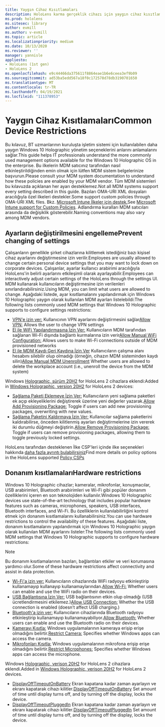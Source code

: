 ```yaml
---
title: Yaygın Cihaz Kısıtlamaları
description: HoloLens karma gerçeklik cihazı için yaygın cihaz kısıtlamaları ve ayarları hakkında güncel bilgi edinebilirsiniz.
ms.prod: hololens
ms.sitesec: library
author: evmill
ms.author: v-evmill
ms.topic: article
ms.localizationpriority: medium
ms.date: 10/13/2020
ms.reviewer: ''
manager: yannisle
appliesto:
- HoloLens (1st gen)
- HoloLens 2
ms.openlocfilehash: e9c44466da375611f8864eae1b6e6ceea3ef9b09
ms.sourcegitcommit: ad53ba5edd567a18f0c172578d78db3190701650
ms.translationtype: MT
ms.contentlocale: tr-TR
ms.lasthandoff: 04/19/2021
ms.locfileid: "111378953"
---
```

# <a name="common-device-restrictions"></a><span data-ttu-id="a5578-103">Yaygın Cihaz Kısıtlamaları</span><span class="sxs-lookup"><span data-stu-id="a5578-103">Common Device Restrictions</span></span> 

<span data-ttu-id="a5578-104">Bu kılavuz, BT uzmanlarının kuruluşta işletim sistemi için kullanılabilen daha yaygın Windows 10 Holographic yönetim seçeneklerini anlarını anlamalarını sağlar.</span><span class="sxs-lookup"><span data-stu-id="a5578-104">This guide helps IT professionals understand the more commonly used management options available for the Windows 10 Holographic OS in the enterprise.</span></span> <span data-ttu-id="a5578-105">Bu ilkelerin MDM satıcınız tarafından nasıl etkinleştirildiğinden emin olmak için lütfen MDM sistem belgelerinize başvurun.</span><span class="sxs-lookup"><span data-stu-id="a5578-105">Please consult your MDM system documentation to understand how these policies are enabled by your MDM vendor.</span></span> <span data-ttu-id="a5578-106">Tüm MDM sistemleri bu kılavuzda açıklanan her ayarı desteklemez.</span><span class="sxs-lookup"><span data-stu-id="a5578-106">Not all MDM systems support every setting described in this guide.</span></span> <span data-ttu-id="a5578-107">Bazıları OMA-URI XML dosyaları aracılığıyla özel ilkeleri destekler.</span><span class="sxs-lookup"><span data-stu-id="a5578-107">Some support custom policies through OMA-URI XML files.</span></span> <span data-ttu-id="a5578-108">Bkz. [Microsoft Intune İlkeler için destek.](https://docs.microsoft.com/mem/intune/configuration/custom-settings-windows-10)</span><span class="sxs-lookup"><span data-stu-id="a5578-108">See [Microsoft Intune support for Custom Policies](https://docs.microsoft.com/mem/intune/configuration/custom-settings-windows-10).</span></span> <span data-ttu-id="a5578-109">Adlandırma kuralları MDM satıcıları arasında da değişiklik gösterebilir.</span><span class="sxs-lookup"><span data-stu-id="a5578-109">Naming conventions may also vary among MDM vendors.</span></span>

## <a name="prevent-changing-of-settings"></a><span data-ttu-id="a5578-110">Ayarların değiştirilmesini engelleme</span><span class="sxs-lookup"><span data-stu-id="a5578-110">Prevent changing of settings</span></span>
<span data-ttu-id="a5578-111">Çalışanların genellikle şirket cihazlarına kilitlemek istediğiniz bazı kişisel cihaz ayarlarını değiştirmesine izin verilir.</span><span class="sxs-lookup"><span data-stu-id="a5578-111">Employees are usually allowed to change certain personal device settings that you may want to lock down on corporate devices.</span></span> <span data-ttu-id="a5578-112">Çalışanlar, ayarlar kullanıcı arabirimi aracılığıyla HoloLens'in belirli ayarlarını etkileşimli olarak ayarlayabilir.</span><span class="sxs-lookup"><span data-stu-id="a5578-112">Employees can interactively adjust certain settings of the HoloLens through the settings UI.</span></span> <span data-ttu-id="a5578-113">MDM kullanarak kullanıcıların değiştirmesine izin verilenleri sınırlandırabilirsiniz.</span><span class="sxs-lookup"><span data-stu-id="a5578-113">Using MDM, you can limit what users are allowed to change.</span></span> <span data-ttu-id="a5578-114">Aşağıdaki listede, ayar kısıtlamalarını yapılandırmak için Windows 10 Holographic yaygın olarak kullanılan MDM ayarları listelebildi:</span><span class="sxs-lookup"><span data-stu-id="a5578-114">The following lists commonly used MDM settings that Windows 10 Holographic supports to configure settings restrictions:</span></span>
-   <span data-ttu-id="a5578-115">[VPN'e izin ver:](https://docs.microsoft.com/windows/client-management/mdm/policy-csp-settings#settings-allowvpn) Kullanıcının VPN ayarlarını değiştirmesini sağlar</span><span class="sxs-lookup"><span data-stu-id="a5578-115">[Allow VPN:](https://docs.microsoft.com/windows/client-management/mdm/policy-csp-settings#settings-allowvpn) Allows the user to change VPN settings</span></span>
-   <span data-ttu-id="a5578-116">[El ile WiFi Yapılandırmasına İzin Ver:](https://docs.microsoft.com/windows/client-management/mdm/policy-csp-wifi#wifi-allowmanualwificonfiguration) Kullanıcıların MDM tarafından sağlanan Wi-Fi dışında bağlantı kurmalarına izin verir</span><span class="sxs-lookup"><span data-stu-id="a5578-116">[Allow Manual WiFi Configuration:](https://docs.microsoft.com/windows/client-management/mdm/policy-csp-wifi#wifi-allowmanualwificonfiguration) Allows users to make Wi-Fi connections outside of MDM provisioned networks</span></span>
-   <span data-ttu-id="a5578-117">[El ile MDM Kaydı Geri Kaydına İzin Ver](https://docs.microsoft.com/windows/client-management/mdm/policy-csp-experience#experience-allowmanualmdmunenrollment) Kullanıcıların çalışma alanı hesabını silebilir olup olmadığı (örneğin, cihazın MDM sisteminden kaydı silin)</span><span class="sxs-lookup"><span data-stu-id="a5578-117">[Allow Manual MDM Unenrollment](https://docs.microsoft.com/windows/client-management/mdm/policy-csp-experience#experience-allowmanualmdmunenrollment) Whether users are allowed to delete the workplace account (i.e., unenroll the device from the MDM system)</span></span>

<span data-ttu-id="a5578-118">Windows [Holographic, sürüm 20H2](hololens-release-notes.md#windows-holographic-version-20h2) for HoloLens 2 cihazlara eklendi:</span><span class="sxs-lookup"><span data-stu-id="a5578-118">Added in [Windows Holographic, version 20H2](hololens-release-notes.md#windows-holographic-version-20h2) for HoloLens 2 devices:</span></span>
- <span data-ttu-id="a5578-119">[Sağlama Paketi Eklemeye İzin Ver:](https://docs.microsoft.com/windows/client-management/mdm/policy-csp-security#security-allowaddprovisioningpackage) Kullanıcıların yeni sağlama paketleri ek açıp ekleyeliklerini değiştirerek üzerine yeni değerler yazarak.</span><span class="sxs-lookup"><span data-stu-id="a5578-119">[Allow Add Provisioning Package:](https://docs.microsoft.com/windows/client-management/mdm/policy-csp-security#security-allowaddprovisioningpackage) Toggle if users can add new provisioning packages, overwriting with new values.</span></span>
- <span data-ttu-id="a5578-120">[Sağlama Paketini Kaldırmaya İzin Ver:](https://docs.microsoft.com/windows/client-management/mdm/policy-csp-security#security-allowremoveprovisioningpackage) Kullanıcılar sağlama paketlerini kaldırabilirse, önceden kilitlenmiş ayarları değiştirmelerine izin vererek iki durumlu düğmeyi değiştirin.</span><span class="sxs-lookup"><span data-stu-id="a5578-120">[Allow Remove Provisioning Package:](https://docs.microsoft.com/windows/client-management/mdm/policy-csp-security#security-allowremoveprovisioningpackage) Toggle if users can remove provisioning packages, allowing them to toggle previously locked settings.</span></span>

<span data-ttu-id="a5578-121">HoloLens tarafından desteklenen İlke CSP'leri içinde ilke seçenekleri hakkında [daha fazla ayrıntı bulabilirsiniz](https://docs.microsoft.com/windows/client-management/mdm/policy-csps-supported-by-hololens2)</span><span class="sxs-lookup"><span data-stu-id="a5578-121">Find more details on policy options in the HoloLens supported [Policy CSPs](https://docs.microsoft.com/windows/client-management/mdm/policy-csps-supported-by-hololens2)</span></span>

## <a name="hardware-restrictions"></a><span data-ttu-id="a5578-122">Donanım kısıtlamaları</span><span class="sxs-lookup"><span data-stu-id="a5578-122">Hardware restrictions</span></span>
<span data-ttu-id="a5578-123">Windows 10 Holographic cihazlar; kameralar, mikrofonlar, konuşmacılar, USB arabirimleri, Bluetooth arabirimleri ve Wi-Fi gibi popüler donanım özelliklerini içeren en son teknolojiden kullanılır.</span><span class="sxs-lookup"><span data-stu-id="a5578-123">Windows 10 Holographic devices use state-of-the-art technology that includes popular hardware features such as cameras, microphones, speakers, USB interfaces, Bluetooth interfaces, and Wi-Fi.</span></span> <span data-ttu-id="a5578-124">Bu özelliklerin kullanılabilirliğini kontrol etmek için donanım kısıtlamalarını kullanabilirsiniz.</span><span class="sxs-lookup"><span data-stu-id="a5578-124">You can use hardware restrictions to control the availability of these features.</span></span>
<span data-ttu-id="a5578-125">Aşağıdaki liste, donanım kısıtlamalarını yapılandırmak için Windows 10 Holographic yaygın olarak kullanılan MDM ayarlarını listeler:</span><span class="sxs-lookup"><span data-stu-id="a5578-125">The following lists commonly used MDM settings that Windows 10 Holographic supports to configure hardware restrictions:</span></span>

> [!NOTE]
> <span data-ttu-id="a5578-126">Bu donanım kısıtlamalarının bazıları, bağlantıları etkiler ve veri korumasına yardımcı olur.</span><span class="sxs-lookup"><span data-stu-id="a5578-126">Some of these hardware restrictions affect connectivity and assist in data protection.</span></span>

-   <span data-ttu-id="a5578-127">[Wi-Fi'a izin ver:](https://docs.microsoft.com/windows/client-management/mdm/policy-csp-wifi#wifi-allowwifi) Kullanıcıların cihazlarında WiFi radyoyu etkinleştirip kullanamayıp kullanayıp kullanamaylarından.</span><span class="sxs-lookup"><span data-stu-id="a5578-127">[Allow Wi-Fi:](https://docs.microsoft.com/windows/client-management/mdm/policy-csp-wifi#wifi-allowwifi) Whether users can enable and use the WiFi radio on their devices.</span></span>
-   <span data-ttu-id="a5578-128">[USB Bağlantısına İzin Ver:](https://docs.microsoft.com/windows/client-management/mdm/policy-csp-connectivity#connectivity-allowusbconnection) USB bağlantısının etkin olup olmadığı (USB ücretlendirmesini etkilemez.)</span><span class="sxs-lookup"><span data-stu-id="a5578-128">[Allow USB Connection:](https://docs.microsoft.com/windows/client-management/mdm/policy-csp-connectivity#connectivity-allowusbconnection) Whether the USB connection is enabled (doesn’t affect USB charging.)</span></span>
-   <span data-ttu-id="a5578-129">[Bluetooth'a izin ver:](https://docs.microsoft.com/windows/client-management/mdm/policy-csp-connectivity#connectivity-allowbluetooth) Kullanıcıların cihazlarında Bluetooth radyoyu etkinleştirip kullanamayıp kullanamayabiliyor.</span><span class="sxs-lookup"><span data-stu-id="a5578-129">[Allow Bluetooth:](https://docs.microsoft.com/windows/client-management/mdm/policy-csp-connectivity#connectivity-allowbluetooth) Whether users can enable and use the Bluetooth radio on their devices.</span></span>
-   <span data-ttu-id="a5578-130">[Kamerayı Kısıtla:](https://docs.microsoft.com/windows/client-management/mdm/policy-csp-privacy#privacy-letappsaccesscamera) Windows uygulamalarının kameraya erişip erişe olmadığını belirtir.</span><span class="sxs-lookup"><span data-stu-id="a5578-130">[Restrict Camera:](https://docs.microsoft.com/windows/client-management/mdm/policy-csp-privacy#privacy-letappsaccesscamera) Specifies whether Windows apps can access the camera.</span></span>
-   <span data-ttu-id="a5578-131">[Mikrofonları Kısıtla:](https://docs.microsoft.com/windows/client-management/mdm/policy-csp-privacy#privacy-letappsaccessmicrophone) Windows uygulamalarının mikrofona erişip erişe olmadığını belirtir.</span><span class="sxs-lookup"><span data-stu-id="a5578-131">[Restrict Microphones:](https://docs.microsoft.com/windows/client-management/mdm/policy-csp-privacy#privacy-letappsaccessmicrophone) Specifies whether Windows apps can access the microphone.</span></span>

<span data-ttu-id="a5578-132">Windows [Holographic, verison 20H2](hololens-release-notes.md#windows-holographic-version-20h2) for HoloLens 2 cihazlara eklendi.</span><span class="sxs-lookup"><span data-stu-id="a5578-132">Added in [Windows Holographic, verison 20H2](hololens-release-notes.md#windows-holographic-version-20h2) for HoloLens 2 devices.</span></span> 
- <span data-ttu-id="a5578-133">[DisplayOffTimeoutOnBattery](https://docs.microsoft.com/windows/client-management/mdm/policy-csp-power#power-displayofftimeoutonbattery) Ekran kapatana kadar zaman ayarlayın ve ekranı kapatarak cihazı kilitler.</span><span class="sxs-lookup"><span data-stu-id="a5578-133">[DisplayOffTimeoutOnBattery](https://docs.microsoft.com/windows/client-management/mdm/policy-csp-power#power-displayofftimeoutonbattery) Set amount of time until display turns off, and by turning off the display, locks the device.</span></span> 
- <span data-ttu-id="a5578-134">[DisplayOffTimeoutPluggedIn](https://docs.microsoft.com/windows/client-management/mdm/policy-csp-power#power-displayofftimeoutpluggedin) Ekran kapatana kadar zaman ayarlayın ve ekranı kapatarak cihazı kilitler.</span><span class="sxs-lookup"><span data-stu-id="a5578-134">[DisplayOffTimeoutPluggedIn](https://docs.microsoft.com/windows/client-management/mdm/policy-csp-power#power-displayofftimeoutpluggedin) Set amount of time until display turns off, and by turning off the display, locks the device.</span></span> 
